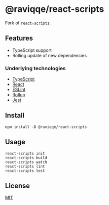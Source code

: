 # @raviqqe/react-scripts

Fork of [`react-scripts`](https://github.com/facebook/create-react-app/tree/master/packages/react-scripts).

## Features

- TypeScript support
- Rolling update of new dependencies

### Underlying technologies

- [TypeScript](https://www.typescriptlang.org/)
- [React](https://reactjs.org/)
- [ESLint](https://eslint.org/)
- [Rollup](https://rollupjs.org/guide/en/)
- [Jest](https://jestjs.io/)

## Install

```
npm install -D @raviqqe/react-scripts
```

## Usage

```
react-scripts init
react-scripts build
react-scripts watch
react-scripts lint
react-scripts test
```

## License

[MIT](LICENSE)
